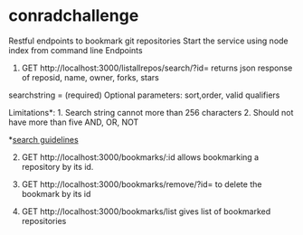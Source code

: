 # conradchallenge
Restful endpoints to bookmark git repositories
Start the service using node index from command line
Endpoints

1. GET http://localhost:3000/listallrepos/search/?id=<searchstring> returns json response of reposid, name, owner, forks, stars

searchstring = <String> (required)
Optional parameters: sort,order, valid qualifiers

Limitations*: 
	1. Search string cannot more than 256 characters
	2. Should not have more than five AND, OR, NOT

*[search guidelines](https://developer.github.com/v3/search/#search-repositories)
  
  
2. GET http://localhost:3000/bookmarks/:id  allows bookmarking a repository by its id.

3. GET http://localhost:3000/bookmarks/remove/?id=<id> to delete the bookmark by its id

4. GET http://localhost:3000/bookmarks/list gives list of bookmarked repositories

